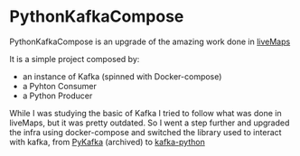 # PythonKafkaCompose

PythonKafkaCompose is an upgrade of the amazing work done in [liveMaps](https://github.com/code-and-dogs/liveMaps) 

It is a simple project composed by:
-   an instance of Kafka (spinned with Docker-compose)
-   a Pyhton Consumer
-   a Python Producer

While I was studying the basic of Kafka I tried to follow what was done in liveMaps, but it was pretty outdated. So I went a step further and upgraded the infra using docker-compose and switched the library used to interact with kafka, from [PyKafka](https://pykafka.readthedocs.io/en/latest/) (archived) to [kafka-python](https://kafka-python.readthedocs.io/en/master/)

